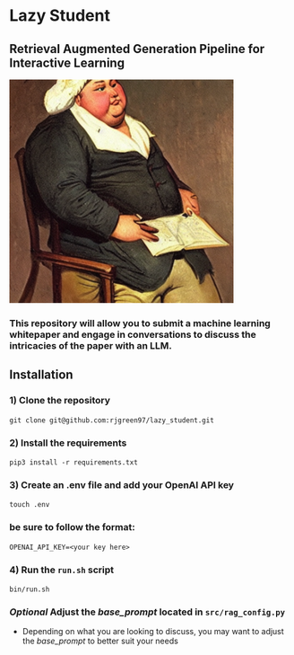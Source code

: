 # Lazy Student
## Retrieval Augmented Generation Pipeline for Interactive Learning
<img src="assets/lazy_student.png" alt="drawing" width="400"/>

### This repository will allow you to submit a machine learning whitepaper and engage in conversations to discuss the intricacies of the paper with an LLM. 

## Installation
### 1) Clone the repository
```
git clone git@github.com:rjgreen97/lazy_student.git
```
### 2) Install the requirements
```
pip3 install -r requirements.txt
```
### 3) Create an .env file and add your OpenAI API key
```
touch .env
```
### be sure to follow the format:
```
OPENAI_API_KEY=<your key here>
```


### 4) Run the `run.sh` script
```
bin/run.sh
```

### *Optional* Adjust the *base_prompt* located in `src/rag_config.py` 
- Depending on what you are looking to discuss, you may want to adjust the *base_prompt* to better suit your needs
